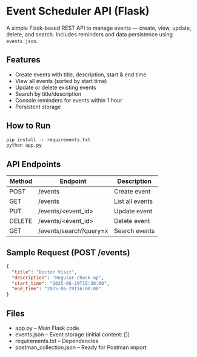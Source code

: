 # Event Scheduler API (Flask)

A simple Flask-based REST API to manage events — create, view, update, delete, and search. Includes reminders and data persistence using `events.json`.

## Features
- Create events with title, description, start & end time
- View all events (sorted by start time)
- Update or delete existing events
- Search by title/description
- Console reminders for events within 1 hour
- Persistent storage

## How to Run

```bash
pip install -r requirements.txt
python app.py
```

## API Endpoints

| Method | Endpoint               | Description         |
|--------|------------------------|---------------------|
| POST   | /events                | Create event        |
| GET    | /events                | List all events     |
| PUT    | /events/<event_id>     | Update event        |
| DELETE | /events/<event_id>     | Delete event        |
| GET    | /events/search?query=x | Search events       |

## Sample Request (POST /events)
```json
{
  "title": "Doctor Visit",
  "description": "Regular check-up",
  "start_time": "2025-06-29T15:30:00",
  "end_time": "2025-06-29T16:00:00"
}
```

## Files
- app.py – Main Flask code
- events.json – Event storage (initial content: [])
- requirements.txt – Dependencies
- postman_collection.json – Ready for Postman import


